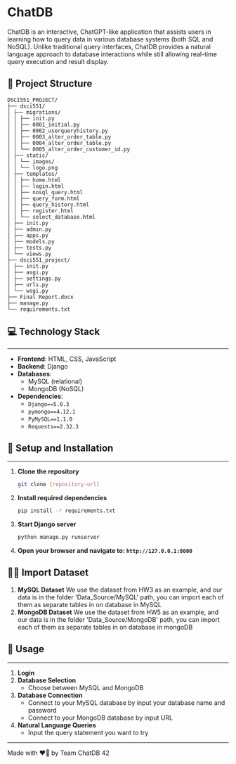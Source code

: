 

# ChatDB

ChatDB is an interactive, ChatGPT-like application that assists users in learning how to query data in various database systems (both SQL and NoSQL). Unlike traditional query interfaces, ChatDB provides a natural language approach to database interactions while still allowing real-time query execution and result display.

## 📂 Project Structure
```
DSCI551_PROJECT/
├── dsci551/
│ ├── migrations/
│ │ ├── init.py
│ │ ├── 0001_initial.py
│ │ ├── 0002_userqueryhistory.py
│ │ ├── 0003_alter_order_table.py
│ │ ├── 0004_alter_order_table.py
│ │ └── 0005_alter_order_customer_id.py
│ ├── static/
│ │ └── images/
│ │ └── logo.png
│ ├── templates/
│ │ ├── home.html
│ │ ├── login.html
│ │ ├── nosql_query.html
│ │ ├── query_form.html
│ │ ├── query_history.html
│ │ ├── register.html
│ │ └── select_database.html
│ ├── init.py
│ ├── admin.py
│ ├── apps.py
│ ├── models.py
│ ├── tests.py
│ └── views.py
├── dsci551_project/
│ ├── init.py
│ ├── asgi.py
│ ├── settings.py
│ ├── urls.py
│ └── wsgi.py
├── Final Report.docx
├── manage.py
└── requirements.txt
```
## 💻 Technology Stack
---
- **Frontend**: HTML, CSS, JavaScript
- **Backend**: Django  
- **Databases**:  
  - MySQL (relational)  
  - MongoDB (NoSQL)  
- **Dependencies**:  
  - `Django==5.0.3`
  - `pymongo==4.12.1`
  - `PyMySQL==1.1.0`
  - `Requests==2.32.3`
  
## 🚀 Setup and Installation
---
1. **Clone the repository**  
   ```bash
   git clone [repository-url]
   ```
2. **Install required dependencies**  
   ```bash
   pip install -r requirements.txt
   ```
3. **Start Django server**  
   ```python
   python manage.py runserver
   ```
4. **Open your browser and navigate to: `http://127.0.0.1:8000`**

## 👨‍💻 Import Dataset
1. **MySQL Dataset**
    We use the dataset from HW3 as an example, and our data is in the folder 'Data_Source/MySQL' path, you can import each of them as separate tables in on database in MySQL
2. **MongoDB Dataset**
    We use the dataset from HW5 as an example, and our data is in the folder 'Data_Source/MongoDB' path, you can import each of them as separate tables in on database in mongoDB

## 🔗 Usage
---
1. **Login**  
2. **Database Selection**
   - Choose between MySQL and MongoDB
3. **Database Connection**
   - Connect to your MySQL database by input your database name and password
   - Connect to your MongoDB database by input URL
4. **Natural Language Queries**
   - Input the query statement you want to try
---
Made with ❤️‍🔥 by Team ChatDB 42
